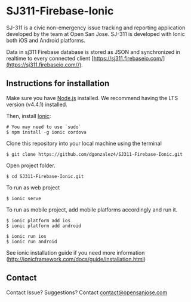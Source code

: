 # SJ311-Firebase-Ionic

SJ-311 is a civic non-emergency issue tracking and reporting application developed by the team at Open San Jose. SJ-311 is developed with Ionic both iOS and Android platforms.

Data in sj311 Firebase database is stored as JSON and synchronized in realtime to every connected client [https://sj311.firebaseio.com/](https://sj311.firebaseio.com//).

## Instructions for installation

Make sure you have [Node.js](https://nodejs.org/en/) installed.  We recommend having the LTS version (v4.4.1) installed.

Then, install [Ionic](http://ionicframework.com/):
```
# You may need to use `sudo`
$ npm install -g ionic cordova
```

Clone this repository into your local machine using the terminal 
```
$ git clone https://github.com/dgonzalez4/SJ311-Firebase-Ionic.git
```

Open project folder.
```
$ cd SJ311-Firebase-Ionic.git
```
To run as web project
```
$ ionic serve
```

To run as mobile project, add mobile platforms accordingly and run it.
```
$ ionic platform add ios
$ ionic platform add android
```

```
$ ionic run ios
$ ionic run android
```

See ionic installation guide if you need more information (http://ionicframework.com/docs/guide/installation.html)


## Contact
Contact Issue? Suggestions? Contact contact@opensanjose.com

